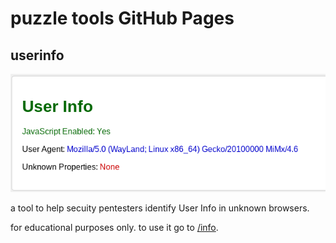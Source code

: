 # puzzle tools GitHub Pages
## userinfo
![screenshot of userinfo](user-info-img.png)

a tool to help secuity pentesters identify User Info in unknown browsers.

for educational purposes only.
to use it go to [/info](https://puzzle-tools.github.io/info).